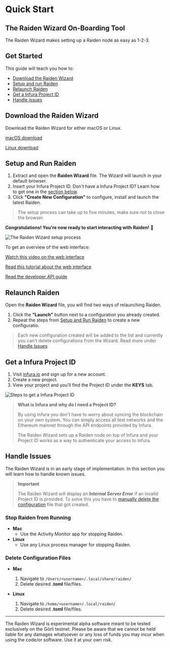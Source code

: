 # Quick Start
## The Raiden Wizard On-Boarding Tool
The Raiden Wizard makes setting up a Raiden node as easy as 1-2-3.

## Get Started
This guide will teach you how to:
* [Download the Raiden Wizard](#download-the-raiden-wizard)
* [Setup and run Raiden](#setup-and-run-raiden)
* [Relaunch Raiden](#relaunch-raiden)
* [Get a Infura Project ID](#get-a-infura-project-id)
* [Handle issues](#handle-issues)

## Download the Raiden Wizard
Download the Raiden Wizard for either macOS or Linux.

[macOS download](https://github.com/raiden-network/raiden-installer/releases/download/v0.100.5-dev0/raiden_wizard.macOS.zip)

[Linux download](https://github.com/raiden-network/raiden-installer/releases/download/v0.100.5-dev0/raiden_wizard.linux-gnu.zip)

## Setup and Run Raiden
1. Extract and open the __Raiden Wizard__ file. The Wizard will launch in your default browser.
2. Insert your Infura Project ID. Don't have a Infura Project ID? Learn how to get one in the [section below](#get-a-infura-project-id).
3. Click __"Create New Configuration"__ to configure, install and launch the latest Raiden.

>The setup process can take up to five minutes, make sure not to close the browser.

__Congratulations! You're now ready to start interacting with Raiden!__ 🎉

![The Raiden Wizard setup process](https://blobscdn.gitbook.com/v0/b/gitbook-28427.appspot.com/o/assets%2F-LfdOdNB3P6EjscN0LQW%2F-Ll7J08JgZrwNVvglDDM%2F-Ll7J9yXCpItgPFJoB2c%2Fraiden_wizard_installation_process.gif?alt=media&token=cff791d1-3c29-4941-b131-8680cda828e8)

To get an overview of the web interface:

[Watch this video on the web interface](https://www.youtube.com/watch?v=ASWeFdHDK-E)

[Read this tutorial about the web interface](https://raiden-network.readthedocs.io/en/stable/webui_tutorial.html)

[Read the developer API guide](https://raiden-network.readthedocs.io/en/stable/rest_api.html)

## Relaunch Raiden
Open the __Raiden Wizard__ file, you will find two ways of relaunching Raiden.
1. Click the __"Launch"__ button next to a configuration you already created.
2. Repeat the steps from [Setup and Run Raiden](#setup-and-run-raiden) to create a new configuratio.

> Each new configuration created will be added to the list and currently you can't delete configurations from the Wizard. Read more under [Handle Issues](#handle-issues).

## Get a Infura Project ID
1. Visit [infura.io](https://infura.io/) and sign up for a new account.
2. Create a new project.
3. View your project and you'll find the Project ID under the __KEYS__ tab.

![Steps to get a Infura Project ID](https://blobscdn.gitbook.com/v0/b/gitbook-28427.appspot.com/o/assets%2F-LfdOdNB3P6EjscN0LQW%2F-Ll6M5MaSMOGAZfle9e2%2F-Ll6MDOThuk5yCdibKva%2Finfura_project_id_setup.gif?alt=media&token=7b4beb27-9abc-4844-86f0-946747832ed5)

> __What is Infura and why do I need a Project ID?__
>
> By using Infura you don't have to worry about syncing the blockchain on your own system. You can simply access all test networks and the Ethereum mainnet through the API endpoints provided by Infura.
>
>The Raiden Wizard sets up a Raiden node on top of Infura and your Project ID works as a way to authenticate your access to Infura.

## Handle Issues
The Raiden Wizard is in an early stage of implementation. In this section you will learn how to handle known issues.

> __Important__
>
> The Raiden Wizard will display an __*Internal Server Error*__ if an invalid Project ID is provided. To solve this you have to [manually delete the configuration](#delete-configuration-files) file that got created.
### Stop Raiden from Running
* __Mac__
    * Use the Activity Monitor app for stopping Raiden.
* __Linux__
    * Use any Linux process manager for stopping Raiden.

### Delete Configuration Files
* __Mac__
    1. Navigate to `/Users/<username>/.local/share/raiden/`
    2. Delete desired __.toml__ file/files.

* __Linux__
    1. Navigate to `/home/<username>/.local/raiden/`
    2. Delete desired __.toml__ file/files.
---
The Raiden Wizard is experimental alpha software meant to be tested exclusively on the Görli testnet. Please be aware that we cannot be held liable for any damages whatsoever or any loss of funds you may incur when using the code/or software. Use it at your own risk.
